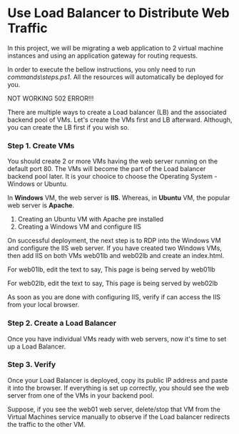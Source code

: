 Use Load Balancer to Distribute Web Traffic
=
In this project, we will be migrating a web application to 2 virtual machine instances and using an application gateway for routing requests.

In order to execute the bellow instructions, you only need to run *commands\steps.ps1*. All the resources will automatically be deployed for you.

NOT WORKING 502 ERROR!!!

There are multiple ways to create a Load balancer (LB) and the associated backend pool of VMs. Let's create the VMs first and LB afterward. Although, you can create the LB first if you wish so.

### Step 1. Create VMs
You should create 2 or more VMs having the web server running on the default port 80. The VMs will become the part of the Load balancer backend pool later. It is your chooice to choose the Operating System - Windows or Ubuntu.

In **Windows** VM, the web server is **IIS**. Whereas, in **Ubuntu** VM, the popular web server is **Apache**. 

1. Creating an Ubuntu VM with Apache pre installed
2. Creating a Windows VM and configure IIS

On successful deployment, the next step is to RDP into the Windows VM and configure the IIS web server. If you have created two Windows VMs, then add IIS on both VMs web01lb and web02lb and create an index.html.

For web01lb, edit the text to say,
This page is being served by web01lb

For web02lb, edit the text to say,
This page is being served by web02lb

As soon as you are done with configuring IIS, verify if can access the IIS from your local browser.

### Step 2. Create a Load Balancer
Once you have individual VMs ready with web servers, now it's time to set up a Load Balancer.

### Step 3. Verify
Once your Load Balancer is deployed, copy its public IP address and paste it into the browser. If everything is set up correctly, you should see the web server from one of the VMs in your backend pool.

Suppose, if you see the web01 web server, delete/stop that VM from the Virtual Machines service manually to observe if the Load balancer redirects the traffic to the other VM.